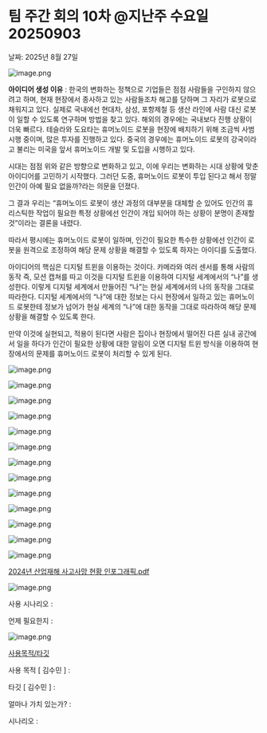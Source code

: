 # 팀 주간 회의 10차 @지난주 수요일 20250903

날짜: 2025년 8월 27일

![image.png](image.png)

**아이디어 생성 이유** : 한국의 변화하는 정책으로 기업들은 점점 사람들을 구인하지 않으려고 하며, 현재 현장에서 종사하고 있는 사람들조차 해고를 당하며 그 자리가 로봇으로 채워지고 있다. 실제로 국내에선 현대차, 삼성, 포항제철 등 생산 라인에 사람 대신 로봇이 일할 수 있도록 연구하며 방법을 찾고 있다. 해외의 경우에는 국내보다 진행 상황이 더욱 빠르다. 테슬라와 도요타는 휴머노이드 로봇을 현장에 배치하기 위해 조금씩 사범 시행 중이며, 많은 투자를 진행하고 있다. 중국의 경우에는 휴머노이드 로봇의 강국이라고 불리는 미국을 앞서 휴머노이드 개발 및 도입을 시행하고 있다. 

시대는 점점 위와 같은 방향으로 변화하고 있고, 이에 우리는 변화하는 시대 상황에 맞춘 아이디어를 고민하기 시작했다. 그러던 도중, 휴머노이드 로봇이 투입 된다고 해서 정말 인간이 아예 필요 없을까?라는 의문을 던졌다. 

그 결과 우리는 “휴머노이드 로봇이 생산 과정의 대부분을 대체할 순 있어도 인간의 휴리스틱한 작업이 필요한 특정 상황에선 인간이 개입 되어야 하는 상황이 분명이 존재할 것”이라는 결론을 내렸다.

따라서 평시에는 휴머노이드 로봇이 일하며, 인간이 필요한 특수한 상황에선 인간이 로봇을 원격으로 조정하여 해당 문제 상황을 해결할 수 있도록 하자는 아이디를 도출했다. 

아이디어의 핵심은 디지털 트윈을 이용하는 것이다. 카메라와 여러 센서를 통해 사람의 동작 즉, 모션 캡쳐를 따고 이것을 디지털 트윈을 이용하여 디지털 세계에서의 “나”를 생성한다. 이렇게 디지털 세계에서 만들어진 “나”는 현실 세계에서의 나의 동작을 그대로 따라한다. 디지털 세계에서의 “나”에 대한 정보는 다시 현장에서 일하고 있는 휴머노이드 로봇한테 정보가 넘어가 현실 세계의 “나”에 대한 동작을 그대로 따라하여 해당 문제 상황을 해결할 수 있도록 한다.

만약 이것에 실현되고, 적용이 된다면 사람은 집이나 현장에서 떨어진 다른 실내 공간에서 일을 하다가 인간이 필요한 상황에 대한 알림이 오면 디지털 트윈 방식을 이용하여 현장에서의 문제를 휴머노이드 로봇이 처리할 수 있게 된다.

![image.png](image%201.png)

![image.png](image%202.png)

![image.png](image%203.png)

![image.png](image%204.png)

![image.png](image%205.png)

![image.png](image%206.png)

![image.png](image%207.png)

![image.png](fbeee6c0-ed39-4f49-89df-27b4b08bbe1d.png)

![image.png](image%208.png)

![image.png](image%209.png)

![image.png](image%2010.png)

![image.png](image%2011.png)

![image.png](image%2012.png)

[2024년 산업재해 사고사망 현황 인포그래픽.pdf](2024%EB%85%84_%EC%82%B0%EC%97%85%EC%9E%AC%ED%95%B4_%EC%82%AC%EA%B3%A0%EC%82%AC%EB%A7%9D_%ED%98%84%ED%99%A9_%EC%9D%B8%ED%8F%AC%EA%B7%B8%EB%9E%98%ED%94%BD.pdf)

![image.png](image%2013.png)

사용 시나리오  : 

언제 필요한지 : 

![image.png](image%2014.png)

[사용목적/타깃](https://www.notion.so/263540dc8def80cbaab8f52dc2422033?pvs=21)

사용 목적 [ 김수민 ] : 

타깃 [ 김수민 ] : 

얼마나 가치 있는가? :  

시나리오 :